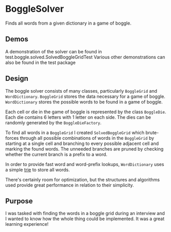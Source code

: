# BoggleSolver
Finds all words from a given dictionary in a game of boggle.

## Demos
A demonstration of the solver can be found in test.boggle.solved.SolvedBoggleGridTest
Various other demonstrations can also be found in the test package

## Design
The boggle solver consists of many classes, particularly `BoggleGrid` and `WordDictionary`. `BoggleGrid` stores the data necessary for a game of boggle. `WordDictionary` stores the possible words to be found in a game of boggle.

Each cell or die in the game of boggle is represented by the class `BoggleDie`. Each die contains 6 letters with 1 letter on each side. The dies can be randomly generated by the `BoggleDieFactory`.

To find all words in a `BoggleGrid` I created `SolvedBoggleGrid` which brute-forces through all possible combinations of words in the `BoggleGrid` by starting at a single cell and branching to every possible adjacent cell and marking the found words. The unneeded branches are pruned by checking whether the current branch is a prefix to a word.

In order to provide fast word and word-prefix lookups,  `WordDictionary` uses a simple [trie](https://en.wikipedia.org/wiki/Trie) to store all words.

There's certainly room for optimization, but the structures and algorithms used provide great performance in relation to their simplicity.

## Purpose
I was tasked with finding the words in a boggle grid during an interview and I wanted to know how the whole thing could be implemented. It was a great learning experience!
